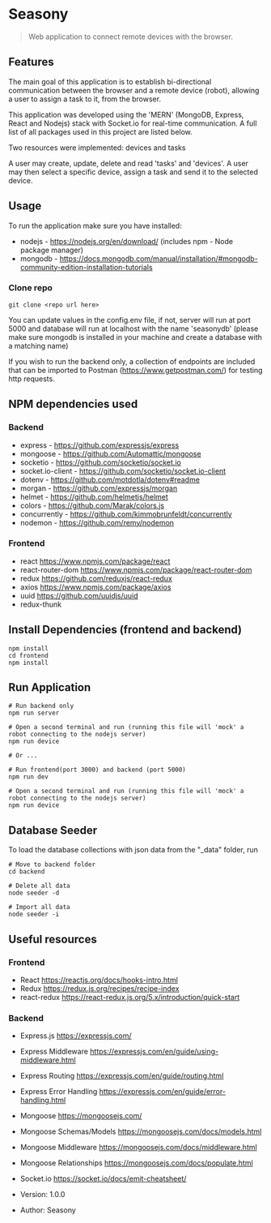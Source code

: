 # Seasony 

>Web application to connect remote devices with the browser.

## Features

The main goal of this application is to establish bi-directional communication between the browser and a remote device (robot), allowing a user to assign a task to it, from the browser.

This application was developed using the 'MERN' (MongoDB, Express, React and Nodejs) stack with Socket.io for real-time communication. A full list of all packages used in this project are listed below.

Two resources were implemented: devices and tasks

A user may create, update, delete and read 'tasks' and 'devices'. A user may then select a specific device, assign a task and send it to the selected device.

## Usage

To run the application make sure you have installed:
- nodejs -  https://nodejs.org/en/download/  (includes npm - Node package manager)
- mongodb - https://docs.mongodb.com/manual/installation/#mongodb-community-edition-installation-tutorials

### Clone repo
```
git clone <repo url here>
```

You can update values in the config.env file, if not, server will run at port 5000 and database will run 
at localhost with the name 'seasonydb' (please make sure mongodb is installed in your machine and create a database
with a matching name)

If you wish to run the backend only, a collection of endpoints are included that can be imported to Postman (https://www.getpostman.com/) for testing http requests.

## NPM dependencies used
### Backend
- express -             https://github.com/expressjs/express
- mongoose -            https://github.com/Automattic/mongoose
- socketio -            https://github.com/socketio/socket.io
- socket.io-client  -   https://github.com/socketio/socket.io-client
- dotenv -              https://github.com/motdotla/dotenv#readme
- morgan -              https://github.com/expressjs/morgan 
- helmet -              https://github.com/helmetjs/helmet
- colors -              https://github.com/Marak/colors.js
- concurrently -        https://github.com/kimmobrunfeldt/concurrently
- nodemon -             https://github.com/remy/nodemon 

### Frontend
- react                 https://www.npmjs.com/package/react
- react-router-dom      https://www.npmjs.com/package/react-router-dom
- redux                 https://github.com/reduxjs/react-redux
- axios                 https://www.npmjs.com/package/axios
- uuid                  https://github.com/uuidjs/uuid
- redux-thunk

## Install Dependencies (frontend and backend)

```
npm install
cd frontend
npm install
```

## Run Application

```
# Run backend only
npm run server

# Open a second terminal and run (running this file will 'mock' a robot connecting to the nodejs server)
npm run device

# Or ...

# Run frontend(port 3000) and backend (port 5000)
npm run dev 

# Open a second terminal and run (running this file will 'mock' a robot connecting to the nodejs server)
npm run device

```

## Database Seeder

To load the database collections with json data from the "\_data" folder, run

```
# Move to backend folder
cd backend

# Delete all data
node seeder -d

# Import all data
node seeder -i
```

## Useful resources
### Frontend
- React          https://reactjs.org/docs/hooks-intro.html
- Redux          https://redux.js.org/recipes/recipe-index
- react-redux    https://react-redux.js.org/5.x/introduction/quick-start 

### Backend
- Express.js                https://expressjs.com/
- Express Middleware        https://expressjs.com/en/guide/using-middleware.html
- Express Routing           https://expressjs.com/en/guide/routing.html
- Express Error Handling    https://expressjs.com/en/guide/error-handling.html
- Mongoose                  https://mongoosejs.com/
- Mongoose Schemas/Models   https://mongoosejs.com/docs/models.html
- Mongoose Middleware       https://mongoosejs.com/docs/middleware.html
- Mongoose Relationships    https://mongoosejs.com/docs/populate.html
- Socket.io                 https://socket.io/docs/emit-cheatsheet/

- Version: 1.0.0
- Author: Seasony
